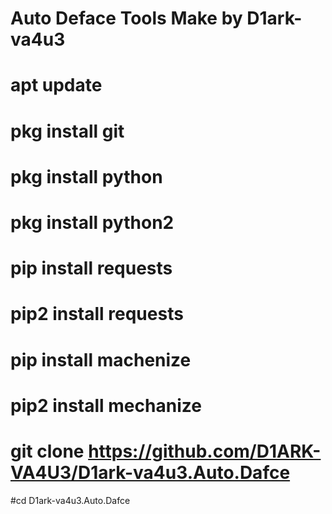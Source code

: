 # Auto Deface Tools Make by D1ark-va4u3
# apt update
# pkg install git
# pkg install python
# pkg install python2
# pip install requests
# pip2 install requests
# pip install machenize
# pip2 install mechanize
# git clone https://github.com/D1ARK-VA4U3/D1ark-va4u3.Auto.Dafce
#cd D1ark-va4u3.Auto.Dafce
